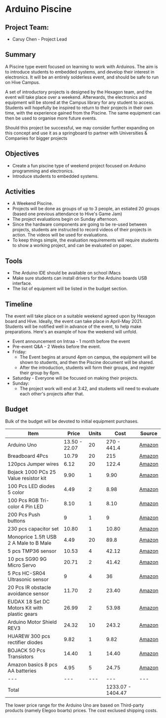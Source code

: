 # Arduino Piscine

## Project Team:
* Caruy Chen - Project Lead

## Summary
A Piscine type event focused on learning to work with Arduinos. The aim is to introduce students to embedded systems, and develop their interest in electronics. It will be an entirely solderless event, and should be safe to run on Hive Campus. 

A set of introductory projects is designed by the Hexagon team, and the event will take place over a weekend. Afterwards, the electronics and equipment will be stored at the Campus library for any student to access. Students will hopefully be inspired to return to their projects in their own time, with the experience gained from the Piscine. The same equipment can then be used to organise more future events.

Should this project be successful, we may consider further expanding on this concept and use it as a springboard to partner with Universities & Companies for bigger projects

## Objectives
* Create a fun piscine type of weekend project focused on Arduino programming and electronics.
* Introduce students to embedded systems.

## Activities
* A Weekend Piscine.
* Projects will be done as groups of up to 3 people, an estiated 20 groups (based one previous attendance to Hive's Game Jam)
* The project evaluations begin on Sunday afternoon.
* Since the hardware components are going to be re-used between projects, students are instructed to record videos of their projects in action. The videos will be used for evaluations.
* To keep things simple, the evaluation requirements will require students to show a working project, and can be evaluated on paper.

## Tools
* The Arduino IDE should be available on school iMacs
* Make sure students can install drivers for the Arduino boards USB interface.
* The list of equipment will be listed in the budget section.

## Timeline
The event will take place on a suitable weekend agreed upon by Hexagon board and Hive. Ideally, the event can take place in April-May 2021. Students will be notified well in advance of the event, to help make preparations. Here's an example of how the weekend will unfold.
* Event announcement on Intraa - 1 month before the event
* Pre-event Q&A - 2 Weeks before the event.
* Friday:
	* The Event begins at around 4pm on campus, the equipment will be shown to students, and then the Piscine document will be shared.
	* After the introduction, students will form their groups, and register their group by 6pm.
* Saturday - Everyone will be focused on making their projects.
* Sunday:
	* The project work will end at 3:42, and students will need to evaluate each other's projects after that.

## Budget
Bulk of the budget will be devoted to initial equipment purchases.

| Item | Price | Units | Cost | Source |
| ---- | ----- | ------ | ---- | ----- |
| Arduino Uno | 13.50 - 22.07 | 20 | 270 - 441.4 | [Amazon](https://www.amazon.com/Arduino-A000066-ARDUINO-UNO-R3/dp/B008GRTSV6/ref=sr_1_1_sspa?crid=1SZGGR8EBHDPC&keywords=Arduino+uno&qid=1644922798&sprefix=arduino+uno%2Caps%2C169&sr=8-1-spons&psc=1&smid=AA57DDZKZUZDL&spLa=ZW5jcnlwdGVkUXVhbGlmaWVyPUEyNk1PU0Y0TEJOVTRUJmVuY3J5cHRlZElkPUEwMTQ3MDU3QUhJWjFFOEVYREhQJmVuY3J5cHRlZEFkSWQ9QTA5NDYzMzdOV0RGVklGUERMS1Emd2lkZ2V0TmFtZT1zcF9hdGYmYWN0aW9uPWNsaWNrUmVkaXJlY3QmZG9Ob3RMb2dDbGljaz10cnVl) |
| Breadboard 4Pcs | 10.79 | 20 | 215 | [Amazon](https://www.amazon.com/Breadboards-Solderless-Breadboard-Distribution-Connecting/dp/B07DL13RZH/ref=sr_1_1_sspa?crid=31W2K7YJVTAZM&keywords=breadboard&qid=1644922858&sprefix=breadboar%2Caps%2C179&sr=8-1-spons&psc=1&spLa=ZW5jcnlwdGVkUXVhbGlmaWVyPUEzSU82VUpMMVFTMUFSJmVuY3J5cHRlZElkPUEwNjY4NDE0MVdBTURNSlFKVzlYSSZlbmNyeXB0ZWRBZElkPUEwNDYzMjYzMlRaN1VBV0JXSzlNTiZ3aWRnZXROYW1lPXNwX2F0ZiZhY3Rpb249Y2xpY2tSZWRpcmVjdCZkb05vdExvZ0NsaWNrPXRydWU=) |
| 120pcs Jumper wires | 6.12 | 20 | 122.4 | [Amazon](https://www.amazon.com/EDGELEC-Breadboard-Optional-Assorted-Multicolored/dp/B07GD2BWPY/ref=sr_1_8?crid=1Y10QLVO80RDC&keywords=120+pcs+jumper+wires&qid=1644922888&sprefix=120pcs+jumber+wire%2Caps%2C124&sr=8-8) |
| Bojack 1000 PCs 25 Value resistor kit | 9.90 | 1 | 9.90 | [Amazon](https://www.amazon.com/BOJACK-Values-Resistor-Resistors-Assortment/dp/B08FD1XVL6/ref=sr_1_1_sspa?crid=24WT3LSDI84OC&keywords=Bojack+resistor+kit&qid=1644922943&sprefix=bojack+resistor+ki%2Caps%2C124&sr=8-1-spons&psc=1&spLa=ZW5jcnlwdGVkUXVhbGlmaWVyPUEyWFVLS0hQRlhGRDRCJmVuY3J5cHRlZElkPUEwOTE4NTEyMjgyOFNXUDFPSFEzSiZlbmNyeXB0ZWRBZElkPUEwMjIwOTU3Rk9XOEYxWEk5MTU1JndpZGdldE5hbWU9c3BfYXRmJmFjdGlvbj1jbGlja1JlZGlyZWN0JmRvTm90TG9nQ2xpY2s9dHJ1ZQ==) |
| 100 Pcs LED diodes 5 color | 4.49 | 2 | 8.98 | [Amazon](https://www.amazon.com/MCIGICM-Circuit-Assorted-Science-Experiment/dp/B07PG84V17/ref=sr_1_4?crid=19RWELDPDVDJ3&keywords=led+diodes&qid=1644922975&sprefix=led+diode%2Caps%2C132&sr=8-4) |
| 100 Pcs RGB Tri-color 4 Pin LED | 8.10 | 1 | 8.10 | [Amazon](https://www.amazon.com/EDGELEC-Tri-Color-Multicolor-Diffused-Resistors/dp/B077XGF3YR/ref=sr_1_5?crid=1F0M6IV1LJ3B&keywords=rgb+led&qid=1644929065&sprefix=rob+l%2Caps%2C141&sr=8-5) |
| 200 Pcs Push buttons | 9 | 1 | 9 | [Amazon](https://www.amazon.com/BOJACK-Pushbutton-Switches-Momentary-Assortment/dp/B07ZBHXBZ4/ref=sr_1_2_sspa?crid=1Z38S31YCT5OZ&keywords=tactile+switch&qid=1644923280&sprefix=tactile+switc%2Caps%2C166&sr=8-2-spons&psc=1&spLa=ZW5jcnlwdGVkUXVhbGlmaWVyPUFNR0U0VjIzRk9INVgmZW5jcnlwdGVkSWQ9QTAwNDc0ODVEWFRLNFRVRzdQQ1omZW5jcnlwdGVkQWRJZD1BMDE1NDU3NDJaUFRaMFZCQjUzQUsmd2lkZ2V0TmFtZT1zcF9hdGYmYWN0aW9uPWNsaWNrUmVkaXJlY3QmZG9Ob3RMb2dDbGljaz10cnVl) |
| 230 pcs capacitor set | 10.80 | 1 | 10.80 | [Amazon](https://www.amazon.com/Cenrykay-Ceramic-Capacitor-Capacitors-Assortment/dp/B07KG3F6M3/ref=sr_1_2_sspa?crid=2E5V10BITXSPV&keywords=capacitor+set&qid=1644923355&sprefix=capacitor+set%2Caps%2C132&sr=8-2-spons&psc=1&spLa=ZW5jcnlwdGVkUXVhbGlmaWVyPUFTOUxBRDZUQUk3RVEmZW5jcnlwdGVkSWQ9QTEwMjU1MzFXSzU5WDdSUUM1N0YmZW5jcnlwdGVkQWRJZD1BMDcwMjgzMjIwNDU5UDFSSlMyVFMmd2lkZ2V0TmFtZT1zcF9hdGYmYWN0aW9uPWNsaWNrUmVkaXJlY3QmZG9Ob3RMb2dDbGljaz10cnVl) |
| Monoprice 1.5ft USB 2 A Male to B Male | 4.49 | 20 | 89.8 | [Amazon](https://www.amazon.com/Monoprice-1-5-Feet-24AWG-Plated-105436/dp/B009GUVZOK/ref=sr_1_3?crid=39XR2LAV497W7&keywords=Monoprice%2B1.5%2Bfoot%2Busb%2Ba%2Bto%2Bb&qid=1644923446&sprefix=monoprice%2B1.5%2Bfoot%2Busb%2Ba%2Bto%2Bb%2Caps%2C131&sr=8-3&th=1) |
| 5 pcs TMP36 sensor | 10.53 | 4 | 42.12 | [Amazon](https://www.amazon.com/KOOKYE-Temperature-TMP36-Precision-Raspberry/dp/B01GH32AQU/ref=sr_1_5?keywords=tmp36%2Btemperature%2Bsensor&qid=1644923626&sprefix=tmp36%2Bte%2Caps%2C131&sr=8-5&th=1) |
| 10 pcs SG90 9G Micro Servo | 20.71 | 2 | 41.42 | [Amazon](https://www.amazon.com/Smraza-Helicopter-Airplane-Control-Arduino/dp/B07L2SF3R4/ref=sr_1_6?crid=1CFDDF6A94P1P&keywords=9g+micro+servo&qid=1644923829&sprefix=9g+micro+servo%2Caps%2C148&sr=8-6) |
| 5 Pcs HC-SR04 Ultrasonic sensor | 9 | 4 | 36 | [Amazon](https://www.amazon.com/ELEGOO-HC-SR04-Ultrasonic-Distance-MEGA2560/dp/B01COSN7O6/ref=sr_1_2_sspa?crid=1E99XOWG4TAVD&keywords=ultrasonic+sensor&qid=1644923884&sprefix=ultrasonic+senso%2Caps%2C133&sr=8-2-spons&psc=1&spLa=ZW5jcnlwdGVkUXVhbGlmaWVyPUFEQkpEUktHMEcwUTQmZW5jcnlwdGVkSWQ9QTA2MTQ4NzFGUUtFSExWN0VVQUcmZW5jcnlwdGVkQWRJZD1BMDI2ODAzNTFLVUFLMVdPUVk2Ulgmd2lkZ2V0TmFtZT1zcF9hdGYmYWN0aW9uPWNsaWNrUmVkaXJlY3QmZG9Ob3RMb2dDbGljaz10cnVl) |
| 20 Pcs IR obstacle avoidance sensor | 11.70 | 2 | 23.40 | [Amazon](https://www.amazon.com/Avoidance-Reflective-Photoelectric-Compatible-Raspberry/dp/B08DR1W3BK/ref=sr_1_5?keywords=ir+obstacle+avoidance+sensor&qid=1644923908&sprefix=ir+obsta%2Caps%2C124&sr=8-5) |
| EUDAX 18 Set DC Motors Kit with plastic gears | 26.99 | 2 | 53.98 | [Amazon](https://www.amazon.com/EUDAX-Electric-24000RPM-Plastic-Battery/dp/B07FDPNBQK/ref=sr_1_2_sspa?crid=HGHD55P42CD1&keywords=eudax+dc+motor&qid=1644924051&sprefix=eudax+dc+mot%2Caps%2C151&sr=8-2-spons&psc=1&spLa=ZW5jcnlwdGVkUXVhbGlmaWVyPUEyMlI2SElDUlZIQUFCJmVuY3J5cHRlZElkPUEwNjQ5ODQyM0xBQ0NYODE2VFhYOSZlbmNyeXB0ZWRBZElkPUEwODM3MTk3MUZFUTVFRktWNFkxJndpZGdldE5hbWU9c3BfYXRmJmFjdGlvbj1jbGlja1JlZGlyZWN0JmRvTm90TG9nQ2xpY2s9dHJ1ZQ==) |
| Arduino Motor Shield REV3 | 24.32 | 10 | 243.2 | [Amazon](https://www.amazon.com/Arduino-A000079-Motor-Shield-12V/dp/B0084ZQF3O/ref=sr_1_14?crid=3E3XDZSN5N2WU&keywords=Arduino+motor+shield&qid=1644924086&sprefix=arduino+motor+shiel%2Caps%2C128&sr=8-14) |
| HUAREW 300 pcs rectifier diodes | 9.82 | 1 | 9.82 | [Amazon](https://www.amazon.com/HUAREW-Rectifier-Schottky-Switching-Assortment/dp/B08778SMJP/ref=sr_1_2_sspa?crid=2MAL5EADS0B0J&keywords=rectifier+diode&qid=1644924119&sprefix=rectifier+diode%2Caps%2C132&sr=8-2-spons&psc=1&spLa=ZW5jcnlwdGVkUXVhbGlmaWVyPUE4RDJTSzM1STNPVTAmZW5jcnlwdGVkSWQ9QTA0ODAzNDcxN1JFQTRRWFdGQjU2JmVuY3J5cHRlZEFkSWQ9QTAwMzgyMzkzSUhLUVJFTklBRk1GJndpZGdldE5hbWU9c3BfYXRmJmFjdGlvbj1jbGlja1JlZGlyZWN0JmRvTm90TG9nQ2xpY2s9dHJ1ZQ==) |
| BOJACK 50 Pcs Transistors | 14.40 | 1 | 14.40 | [Amazon](https://www.amazon.com/BOJACK-Transistor-Darlington-Transistors-Assortment/dp/B08BFYVK6C/ref=sr_1_2_sspa?crid=1TN5B4L0J42LP&keywords=TIP120+Darlington+transistor&qid=1644924215&sprefix=tip120+darlington+transistor%2Caps%2C123&sr=8-2-spons&psc=1&spLa=ZW5jcnlwdGVkUXVhbGlmaWVyPUFGRVYxR0VMRFdEUVAmZW5jcnlwdGVkSWQ9QTA3NjMxMzQzSFMyOEtNNEVGTElFJmVuY3J5cHRlZEFkSWQ9QTAzMTA1NjQzTFpYWlJGUU5KNVNIJndpZGdldE5hbWU9c3BfYXRmJmFjdGlvbj1jbGlja1JlZGlyZWN0JmRvTm90TG9nQ2xpY2s9dHJ1ZQ==) |
| Amazon basics 8 pcs AA batteries | 4.95 | 5 | 24.75 | [Amazon](https://www.amazon.com/AmazonBasics-Performance-Alkaline-Batteries-8-Pack/dp/B00O869KJE/ref=sr_1_1_sspa?crid=3KWKG0VNZUPYS&keywords=aa+batteries&qid=1644924276&sprefix=aa+batterie%2Caps%2C134&sr=8-1-spons&psc=1&spLa=ZW5jcnlwdGVkUXVhbGlmaWVyPUEyTk42WlBWWVFMU0pLJmVuY3J5cHRlZElkPUEwODE0NTUzMkQxMUtFWExSVVFJTyZlbmNyeXB0ZWRBZElkPUEwODQyNjg1MlNONzlKOVRNQkpUQyZ3aWRnZXROYW1lPXNwX2F0ZiZhY3Rpb249Y2xpY2tSZWRpcmVjdCZkb05vdExvZ0NsaWNrPXRydWU=) |
| --- | --- | --- | --- | --- |
| Total | | | 1233.07 - 1404.47 | | 

The lower price range for the Arduino Uno are based on Third-party products (namely Elegoo boarts) prices. The cost exclused shipping costs.
